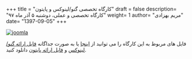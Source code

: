 +++
title = "کارگاه تخصصی گنو/لینوکس  و پایتون"
draft = false
description= "کارگاه تخصصی و عملی، دوشنبه ۵ آذر ماه ۹۷"
weight= 1
author= "مریم بهزادی"
date= "1397-09-05"
+++

[![joomla](../../img/events/gnulinux.jpg)](../../img/events/gnulinux.jpg)

فایل های مربوط به این کارگاه را می توانید از
[اینجا](https://framagit.org/shirazlug/resources/tree/master/presentations/workshop-ubuntu-python)
یا به صورت جداگانه
[فایل ارائه گنو/لینوکس](https://www.slideshare.net/ShirazLUG/ubuntu-workshop)
و
[فایل ارائه پایتون](https://www.slideshare.net/ShirazLUG/python-workshop-124135963)
دانلود کنید.
